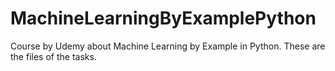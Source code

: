 # MachineLearningByExamplePython
Course by Udemy about Machine Learning by Example in Python. These are the files of the tasks.
